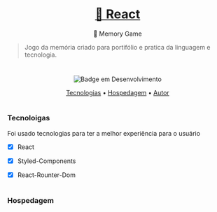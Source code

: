 <h1 align="center"><a href="https://nodejs.org/en/docs/">🔗 React </a></h1><p align="center">👾 Memory Game</p>



> Jogo da memória criado para portifólio e pratica da linguagem e tecnologia.

#

 <div align="center">

![Badge em Desenvolvimento](http://img.shields.io/static/v1?label=STATUS&message=EM%20DESENVOLVIMENTO&color=GREEN&style=for-the-badge)

</div>

<p align="center">
 <a href="#tecnologias">Tecnologias</a> • 
 <a href="#hospedagem">Hospedagem</a> • 
 <a href="https://github.com/animavita/animavita](https://github.com/deviego/deviego)">Autor</a>
 
 # 

<h3 id="tecnologias">Tecnoloigas</h3>
<p>
Foi usado tecnologias para ter a melhor experiência para o usuário
</p>
 
- [x] React
- [x] Styled-Components
- [x] React-Rounter-Dom


#

<h3 id="hospedagem"> Hospedagem</h3>

#

